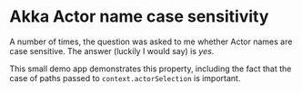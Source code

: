 # Akka Actor name case sensitivity

A number of times, the question was asked to me whether Actor names are case sensitive. The answer (luckily I would say) is _yes_.

This small demo app demonstrates this property, including the fact that the case of paths passed to `context.actorSelection` is important.